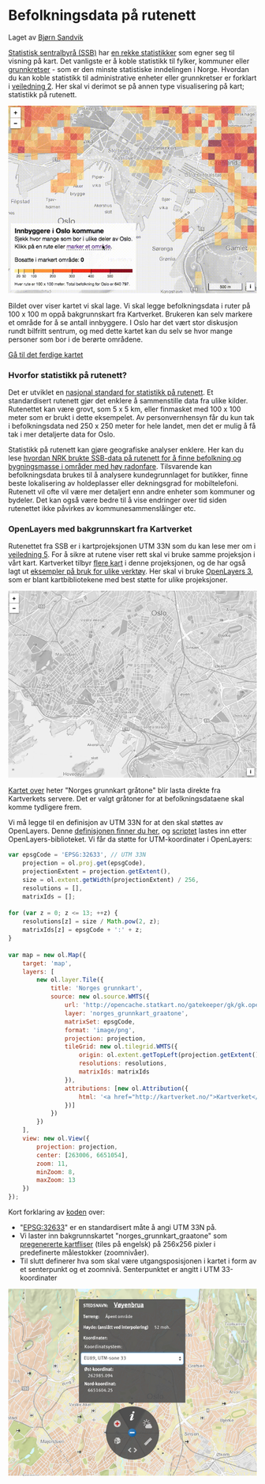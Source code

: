 # Befolkningsdata på rutenett

Laget av <a href="http://mastermaps.com/">Bjørn Sandvik</a>

<a href="http://www.ssb.no/">Statistisk sentralbyrå (SSB)</a> har <a href="https://www.ssb.no/statistikkbanken">en rekke statistikker</a> som egner seg til visning på kart. Det vanligste er å koble statistikk til fylker, kommuner eller <a href="http://kartverket.no/Kart/Kartdata/Grenser/Produktark-for-grunnkretser/">grunnkretser</a> - som er den minste statistiske inndelingen i Norge. Hvordan du kan koble statistikk til administrative enheter eller grunnkretser er forklart i <a href="https://github.com/GeoForum/veiledning02">veiledning 2</a>. Her skal vi derimot se på annen type visualisering på kart; statistikk på rutenett. 

![Befolkningskart for Oslo](img/oslopop.gif)

Bildet over viser kartet vi skal lage. Vi skal legge befolkningsdata i ruter på 100 x 100 m oppå bakgrunnskart fra Kartverket. Brukeren kan selv markere et område for å se antall innbyggere. I Oslo har det vært stor diskusjon rundt bilfritt sentrum, og med dette kartet kan du selv se hvor mange personer som bor i de berørte områdene. 

<a href="http://geoforum.github.io/veiledning08/">Gå til det ferdige kartet</a>

### Hvorfor statistikk på rutenett?
Det er utviklet en <a href="https://www.ssb.no/natur-og-miljo/artikler-og-publikasjoner/statistical-grids-for-norway">nasjonal standard for statistikk på rutenett</a>. Et standardisert rutenett gjør det enklere å sammenstille data fra ulike kilder. Rutenettet kan være grovt, som 5 x 5 km, eller finmasket med 100 x 100 meter som er brukt i dette eksempelet. Av personvernhensyn får du kun tak i befolkningsdata ned 250 x 250 meter for hele landet, men det er mulig å få tak i mer detaljerte data for Oslo.  

Statistikk på rutenett kan gjøre geografiske analyser enklere. Her kan du lese <a href="https://nrkbeta.no/2015/06/25/slik-undersokte-nrk-radonkartene/">hvordan NRK brukte SSB-data på rutenett for å finne befolkning og bygningsmasse i områder med høy radonfare</a>. Tilsvarende kan befolkningsdata brukes til å analysere kundegrunnlaget for butikker, finne beste lokalisering av holdeplasser eller dekningsgrad for mobiltelefoni. Rutenett vil ofte vil være mer detaljert enn andre enheter som kommuner og bydeler. Det kan også være bedre til å vise endringer over tid siden rutenettet ikke påvirkes av kommunesammenslåinger etc. 
  
### OpenLayers med bakgrunnskart fra Kartverket
Rutenettet fra SSB er i kartprojeksjonen UTM 33N som du kan lese mer om i <a href="https://github.com/GeoForum/veiledning05">veiledning 5</a>. For å sikre at rutene viser rett skal vi bruke samme projeksjon i vårt kart. Kartverket tilbyr <a href="http://kartverket.no/Kart/Gratis-kartdata/Cache-tjenester/">flere kart</a> i denne projeksjonen, og de har også lagt ut <a href="https://github.com/kartverket/example-clients">eksempler på bruk for ulike verktøy</a>. Her skal vi bruke <a href="http://openlayers.org/">OpenLayers 3</a>, som er blant kartbibliotekene med best støtte for ulike projeksjoner.  

[![Bakgrunnskart for Oslo](img/basemap.png)](http://geoforum.github.io/veiledning08/kartverket.html)

<a href="http://geoforum.github.io/veiledning08/kartverket.html">Kartet over</a> heter "Norges grunnkart gråtone" blir lasta direkte fra Kartverkets servere. Det er valgt gråtoner for at befolkningsdataene skal komme tydligere frem. 

Vi må legge til en definisjon av UTM 33N for at den skal støttes av OpenLayers. Denne <a href="https://github.com/MasterMaps/OpenLayers.UTM33N">definisjonen finner du her</a>, og <a href="https://github.com/MasterMaps/OpenLayers.UTM33N/blob/master/ol.proj.UTM33N.js">scriptet</a> lastes inn etter OpenLayers-biblioteket. Vi får da støtte for UTM-koordinater i OpenLayers:

```javascript
var epsgCode = 'EPSG:32633', // UTM 33N
    projection = ol.proj.get(epsgCode),
    projectionExtent = projection.getExtent(),
    size = ol.extent.getWidth(projectionExtent) / 256,
    resolutions = [],
    matrixIds = [];

for (var z = 0; z <= 13; ++z) {
    resolutions[z] = size / Math.pow(2, z);
    matrixIds[z] = epsgCode + ':' + z;
}

var map = new ol.Map({
    target: 'map',
    layers: [
        new ol.layer.Tile({
            title: 'Norges grunnkart',
            source: new ol.source.WMTS({
                url: 'http://opencache.statkart.no/gatekeeper/gk/gk.open_wmts?',
                layer: 'norges_grunnkart_graatone',
                matrixSet: epsgCode,
                format: 'image/png',
                projection: projection,
                tileGrid: new ol.tilegrid.WMTS({
                    origin: ol.extent.getTopLeft(projection.getExtent()),
                    resolutions: resolutions,
                    matrixIds: matrixIds
                }),
                attributions: [new ol.Attribution({
                    html: '<a href="http://kartverket.no/">Kartverket</a>'
                })]
            })
        })
    ],
    view: new ol.View({
        projection: projection,
        center: [263006, 6651054],
        zoom: 11,
        minZoom: 8,
        maxZoom: 13
    })
});
```

Kort forklaring av <a href="https://github.com/GeoForum/veiledning08/blob/gh-pages/js/kartverket.js">koden</a> over:
- "<a href="http://epsg.io/32633">EPSG:32633</a>" er en standardisert måte å angi UTM 33N på. 
- Vi laster inn bakgrunnskartet "norges_grunnkart_graatone" som <a href="http://kartverket.no/Kart/Gratis-kartdata/Cache-tjenester/">pregenererte kartfliser</a> (tiles på engelsk) på 256x256 pixler i predefinerte målestokker (zoomnivåer).
- Til slutt definerer hva som skal være utgangsposisjonen i kartet i form av et senterpunkt og et zoomnivå. Senterpunktet er angitt i UTM 33-koordinater  

![UTM 33-koordinater for Oslo](img/norgeskart.png)